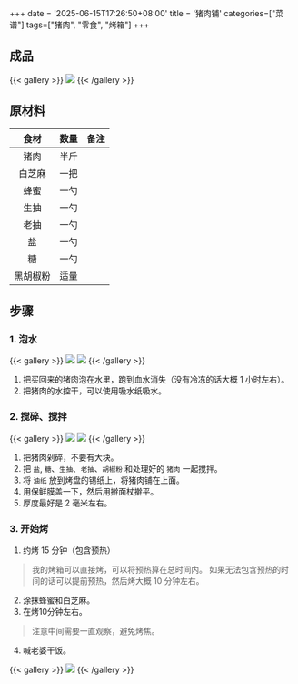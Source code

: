 +++
date = '2025-06-15T17:26:50+08:00'
title = '猪肉铺'
categories=["菜谱"]
tags=["猪肉", "零食", "烤箱"]
+++



## 成品
{{< gallery >}}
    <img src="/learn/img/food_menu/zhu_rou_pu/example.png"/>
{{< /gallery >}}

## 原材料

|   食材   | 数量  | 备注 |
| :------: | :---: | :--- |
|   猪肉   | 半斤  |      |
|  白芝麻  | 一把  |      |
|   蜂蜜   | 一勺  |      |
|   生抽   | 一勺  |      |
|   老抽   | 一勺  |      |
|    盐    | 一勺  |      |
|    糖    | 一勺  |      |
| 黑胡椒粉 | 适量  |      |


## 步骤

### 1. 泡水

{{< gallery >}}
    <img src="/learn/img/food_menu/zhu_rou_pu/1.png" class="grid-w50" />
    <img src="/learn/img/food_menu/zhu_rou_pu/2.png" class="grid-w50" />
{{< /gallery >}}

1. 把买回来的猪肉泡在水里，跑到血水消失（没有冷冻的话大概 1 小时左右）。
2. 把猪肉的水控干，可以使用吸水纸吸水。

### 2. 搅碎、搅拌

{{< gallery >}}
    <img src="/learn/img/food_menu/zhu_rou_pu/3.png" class="grid-w50" />
    <img src="/learn/img/food_menu/zhu_rou_pu/4.png" class="grid-w50" />
{{< /gallery >}}

1. 把猪肉剁碎，不要有大块。
2. 把 `盐`, `糖`、`生抽`、`老抽`、`胡椒粉` 和处理好的 `猪肉` 一起搅拌。
3. 将 `油纸` 放到烤盘的锡纸上，将猪肉铺在上面。
4. 用保鲜膜盖一下，然后用擀面杖擀平。
5. 厚度最好是 2 毫米左右。

### 3. 开始烤

1. 约烤 15 分钟（包含预热）
> 我的烤箱可以直接烤，可以将预热算在总时间内。
> 如果无法包含预热的时间的话可以提前预热，然后烤大概 10 分钟左右。
2. 涂抹蜂蜜和白芝麻。
3. 在烤10分钟左右。
> 注意中间需要一直观察，避免烤焦。
4. 喊老婆干饭。


{{< gallery >}}
    <img src="/learn/img/food_menu/zhu_rou_pu/example.png" class="grid-w50" />
{{< /gallery >}}
